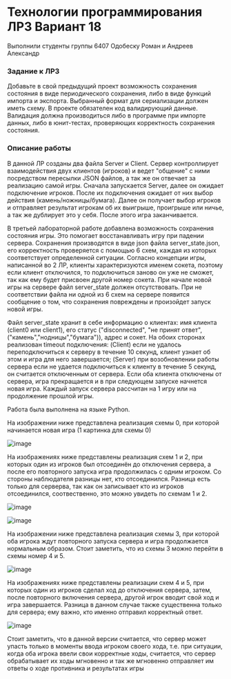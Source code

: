 # Технологии программирования ЛР3 Вариант 18
Выполнили студенты группы 6407 Одобеску Роман и Андреев Александр
### Задание к ЛР3
Добавьте в свой предыдущий проект возможность сохранения состояния в виде периодического сохранения, либо в виде функций импорта и экспорта. Выбранный формат для сериализации должен иметь схему. В проекте обязателен код валидирующий данные. Валидация должна производиться либо в программе при импорте данных, либо в юнит-тестах, проверяющих корректность сохранения состояния.
### Описание работы
В данной ЛР созданы два файла Server и Client. Сервер контроллирует взаимодействия двух клиентов (игроков) и ведет "общение" с ними посредством пересылки JSON файлов, а так же он отвечает за реализацию самой игры. Сначала запускается Server, далее он ожидает подключение игроков. После их подключения ожидает от них выбор действия (камень/ножницы/бумага). Далее он получает выбор игроков и отправляет результат игрокам об их выигрыше, проигрыше или ничье, а так же дублирует это у себя. После этого игра заканчивается.

В третьей лабораторной работе добавлена возможность сохранения состояния игры. Это помогает восстанавливать игру при падении сервера. Сохранения производятся в виде json файла server_state.json, его корректность проверяется с помощью 6 схем, каждая из которых соответствует определенной ситуации. Согласно концепции игры, написанной во 2 ЛР, клиенты характеризуются именем сокета, поэтому если клиент отключился, то подключиться заново он уже не сможет, так как ему будет присвоен другой номер сокета.
При начале новой игры на сервере файл server_state должен отсутствовать. При не соответствии файла ни одной из 6 схем на сервере появится сообщение о том, что сохранения повреждены и произойдет запуск новой игры.

Файл server_state хранит в себе информацию о клиентах: имя клиента (client0 или client1), его статус ("disconnected", "не принят ответ",("камень","нодницы","бумага")), адрес и сокет. На обоих сторонах реализован timeout подключения: (Client) если не удалось переподключиться к серверу в течение 10 секунд, клиент узнает об этом и игра для него завершается; (Server) при возобновлении работы сервера если не удается подключиться к клиенту в течение 5 секунд, он считается отключенным от сервера. Если оба клиента отключены от сервера, игра прекращается и в при следующем запуске начнется новая игра. Каждый запуск сервера рассчитан на 1 игру или на продолжение прошлой игры.

Работа была выполнена на языке Python.

На изображении ниже представлена реализация схемы 0, при которой начинается новая игра (1 картинка для схемы 0)

![image](https://user-images.githubusercontent.com/62326372/146580544-b68e1e25-2fa3-4981-b185-7b7d9da72a93.png)

На изображениях ниже представлены реализация схем 1 и 2, при которых один из игроков был отсоединён до отключения сервера, а после его повторного запуска игра продолжилась с одним игроком. Со стороны наблюдателя разницы нет, кто отсоединился. Разница есть только для серверва, так как он записывает кто из игроков отсоединился, соотвественно, это можно увидеть по схемам 1 и 2.

![image](https://user-images.githubusercontent.com/62326372/146579817-6300889c-b1de-4f38-8ab4-df1963ef90f6.png)

![image](https://user-images.githubusercontent.com/62326372/146593132-a8369c98-4132-4efa-afdc-cf243ce9f9b1.png)

На изображении ниже представлена реализация схемы 3, при которой оба игрока ждут повторного запуска сервера и игра продолжается нормальным образом. Стоит заметить, что из схемы 3 можно перейти в схемы номер 4 и 5.

![image](https://user-images.githubusercontent.com/62326372/146575454-c9da8392-4314-4cb9-873c-92260ee0e631.png)

На изображениях ниже представлены реализации схем 4 и 5, при которых один из игроков сделал ход до отключения сервера, затем, после повторного включения сервера, другой игрок вводит свой ход и игра завершается. Разница в данном случае также существенна только для сервера; ему важно, кто именно отправил корректный ответ.

![image](https://user-images.githubusercontent.com/62326372/146593621-1e01d285-6e69-4438-8d93-699476e6d600.png)

Стоит заметить, что в данной версии считается, что сервер может упасть только в моменты ввода игроком своего хода, т.е. при ситуации, когда оба игрока ввели свои корректные ходы, считается, что сервер обрабатывает их ходы мгновенно и так же мгновенно отправляет им ответы о ходе противника и результатах игры
